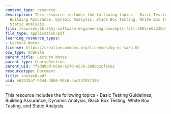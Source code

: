 ```yaml
---
content_type: resource
description: This resource includes the following topics - Basic Testing Guidelines,
  Building Assurance, Dynamic Analysis, Black Box Testing, White Box Testing, and
  Static Analysis.
file: /courses/16-355j-software-engineering-concepts-fall-2005/e63235a79344dd6698c6aac23285f380_cnotes8.pdf
file_type: application/pdf
learning_resource_types:
- Lecture Notes
license: https://creativecommons.org/licenses/by-nc-sa/4.0/
ocw_type: OCWFile
parent_title: Lecture Notes
parent_type: CourseSection
parent_uid: 7f9d0bdd-059a-627d-e538-20d802cfe562
resourcetype: Document
title: cnotes8.pdf
uid: e63235a7-9344-dd66-98c6-aac23285f380
---
```

This resource includes the following topics - Basic Testing Guidelines, Building Assurance, Dynamic Analysis, Black Box Testing, White Box Testing, and Static Analysis.